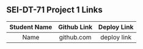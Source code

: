 ## SEI-DT-71 Project 1 Links 

|    Student Name     |                     Github Link                      |                   Deploy Link                   |
| :-----------------: | :--------------------------------------------------: | :---------------------------------------------: |
|     Name     |         github.com         |      deploy link       |
